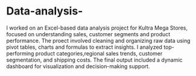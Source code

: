 # Data-analysis-
I worked on an Excel-based data analysis project for Kultra Mega Stores, focused on understanding sales, customer segments and product performance. The proect involved cleaning and organizing raw data using pivot tables, charts and formulas to extract insights. I analyzed top-performing product categories,regional sales trends, customer segmentation, and shipping costs. The final output included a dynamic dashboard for visualization and decision-making support.
